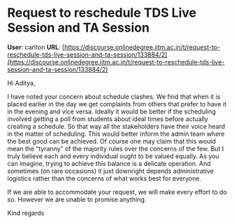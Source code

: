 # Request to reschedule TDS Live Session and TA Session

**User**: carlton
**URL**: [https://discourse.onlinedegree.iitm.ac.in/t/request-to-reschedule-tds-live-session-and-ta-session/133884/2](https://discourse.onlinedegree.iitm.ac.in/t/request-to-reschedule-tds-live-session-and-ta-session/133884/2)

Hi Aditya,

I have noted your concern about schedule clashes. We find that when it is placed earlier in the day we get complaints from others that prefer to have it in the evening and vice versa. Ideally it would be better if the scheduling involved getting a poll from students about ideal times before actually creating a schedule. So that way all the stakeholders have their voice heard in the matter of scheduling. This would better inform the admin team where the best good can be achieved. Of course one may claim that this would mean the “tyranny” of the majority rules over the concerns of the few. But I truly believe each and every individual ought to be valued equally. As you can imagine, trying to achieve this balance is a delicate operation. And sometimes (on rare occasions) it just downright depends administrative logistics rather than the concerns of what works best for everyone.

If we are able to accommodate your request, we will make every effort to do so. However we are unable to promise anything.

Kind regards
